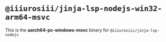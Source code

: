 # `@iiiurosiii/jinja-lsp-nodejs-win32-arm64-msvc`

This is the **aarch64-pc-windows-msvc** binary for `@iiiurosiii/jinja-lsp-nodejs`

